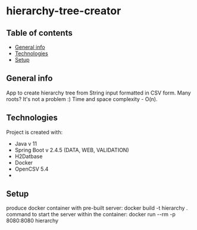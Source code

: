 # hierarchy-tree-creator
## Table of contents
* [General info](#general-info)
* [Technologies](#technologies)
* [Setup](#setup)

## General info
App to create hierarchy tree from String input formatted in CSV form. Many roots? It's not a problem :) Time and space complexity - O(n). 
	
## Technologies
Project is created with:
* Java v 11
* Spring Boot v 2.4.5 (DATA, WEB, VALIDATION)
* H2Datbase
* Docker
* OpenCSV 5.4
* 
	
## Setup
produce docker container with pre-built server:
docker build -t hierarchy .
command to start the server within the container:
docker run --rm -p 8080:8080 hierarchy
